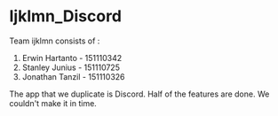 # Ijklmn_Discord
Team ijklmn consists of :
1. Erwin Hartanto - 151110342
2. Stanley Junius - 151110725
3. Jonathan Tanzil - 151110326

The app that we duplicate is Discord.
Half of the features are done. We couldn't make it in time.
